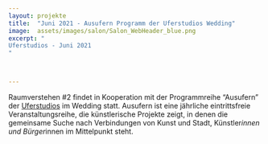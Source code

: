 ```yaml
---
layout: projekte
title:  "Juni 2021 - Ausufern Programm der Uferstudios Wedding"
image:  assets/images/salon/Salon_WebHeader_blue.png
excerpt: "
Uferstudios - Juni 2021
"



---
```


Raumverstehen #2 findet in Kooperation mit der Programmreihe “Ausufern” der [Uferstudios](https://www.uferstudios.com/projekte/ausufern/) im Wedding statt. Ausufern ist eine jährliche eintrittsfreie Veranstaltungsreihe, die künstlerische Projekte zeigt, in denen die gemeinsame Suche nach Verbindungen von Kunst und Stadt, Künstler*innen und Bürger*innen im Mittelpunkt steht.


